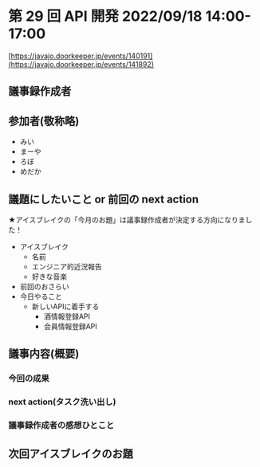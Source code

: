 # 第 29 回 API 開発 2022/09/18 14:00-17:00

[https://javajo.doorkeeper.jp/events/140191](https://javajo.doorkeeper.jp/events/141892)

## 議事録作成者


## 参加者(敬称略)
- みい
- まーや
- ろぼ
- めだか

## 議題にしたいこと or 前回の next action

★アイスブレイクの「今月のお題」は議事録作成者が決定する方向になりました！

- アイスブレイク
    - 名前
    - エンジニア的近況報告
    - 好きな音楽
- 前回のおさらい
- 今日やること
  - 新しいAPIに着手する
    - 酒情報登録API
    - 会員情報登録API

## 議事内容(概要)

### 今回の成果

### next action(タスク洗い出し)

### 議事録作成者の感想ひとこと

## 次回アイスブレイクのお題


